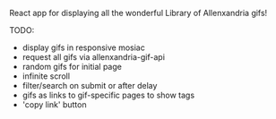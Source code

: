 React app for displaying all the wonderful Library of Allenxandria gifs!

TODO:

- display gifs in responsive mosiac
- request all gifs via allenxandria-gif-api
- random gifs for initial page
- infinite scroll
- filter/search on submit or after delay
- gifs as links to gif-specific pages to show tags
- 'copy link' button